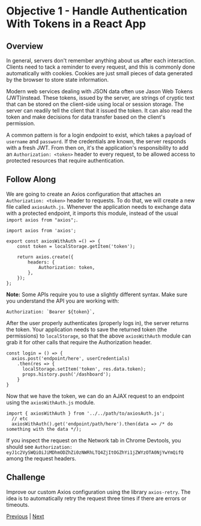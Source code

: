 # Objective 1 - Handle Authentication With Tokens in a React App

## Overview

In general, servers don't remember anything about us after each interaction. Clients need to tack a reminder to every request, and this is commonly done automatically with cookies. Cookies are just small pieces of data generated by the browser to store state information.

Modern web services dealing with JSON data often use Jason Web Tokens (JWT)instead. These tokens, issued by the server, are strings of cryptic text that can be stored on the client-side using local or session storage. The server can readily tell the client that it issued the token. It can also read the token and make decisions for data transfer based on the client's permission.

A common pattern is for a login endpoint to exist, which takes a payload of ```username``` and ```password```. If the credentials are known, the server responds with a fresh JWT. From then on, it's the application's responsibility to add an ```Authorization: <token>``` header to every request, to be allowed access to protected resources that require authentication.

##  Follow Along

We are going to create an Axios configuration that attaches an ```Authorization: <token>``` header to requests. To do that, we will create a new file called ```axiosAuth.js```. Whenever the application needs to exchange data with a protected endpoint, it imports this module, instead of the usual ```import axios from "axios";```.

```
import axios from 'axios';

export const axiosWithAuth =() => {
    const token = localStorage.getItem('token');

    return axios.create({
        headers: {
            Authorization: token,
        },
    });
};

```
**Note:** Some APIs require you to use a slightly different syntax. Make sure you understand the API you are working with:

```
Authorization: `Bearer ${token}`,
```
After the user properly authenticates (properly logs in), the server returns the token. Your application needs to save the returned token (the permissions) to ```localStorage```, so that the above ```axiosWithAuth``` module can grab it for other calls that require the Authorization header.

```
const login = () => {
  axios.post('endpoint/here', userCredentials)
    .then(res => {
      localStorage.setItem('token', res.data.token);
      props.history.push('/dashboard');
    }
}
```
Now that we have the token, we can do an AJAX request to an endpoint using the ```axiosWithAuth.js``` module.

```
import { axiosWithAuth } from '../../path/to/axiosAuth.js';
  // etc
  axiosWithAuth().get('endpoint/path/here').then(data => /* do something with the data */);
```

If you inspect the request on the Network tab in Chrome Devtools, you should see ```Authorization: eyJ1c2VySWQiOiJiMDhmODZhZi0zNWRhLTQ4ZjItOGZhYi1jZWYzOTA0NjYwYmQifQ``` among the request headers.



## Challenge

Improve our custom Axios configuration using the library ```axios-retry```. The idea is to automatically retry the request three times if there are errors or timeouts.



[Previous](../README.md) | [Next](./Object_2.md)
